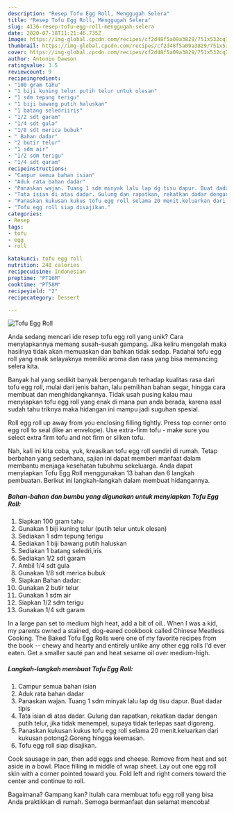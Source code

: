 ```yaml
---
description: "Resep Tofu Egg Roll, Menggugah Selera"
title: "Resep Tofu Egg Roll, Menggugah Selera"
slug: 4136-resep-tofu-egg-roll-menggugah-selera
date: 2020-07-18T11:21:46.735Z
image: https://img-global.cpcdn.com/recipes/cf2d48f5a09a3829/751x532cq70/tofu-egg-roll-foto-resep-utama.jpg
thumbnail: https://img-global.cpcdn.com/recipes/cf2d48f5a09a3829/751x532cq70/tofu-egg-roll-foto-resep-utama.jpg
cover: https://img-global.cpcdn.com/recipes/cf2d48f5a09a3829/751x532cq70/tofu-egg-roll-foto-resep-utama.jpg
author: Antonio Dawson
ratingvalue: 3.5
reviewcount: 9
recipeingredient:
- "100 gram tahu"
- "1 biji kuning telur putih telur untuk olesan"
- "1 sdm tepung terigu"
- "1 biji bawang putih haluskan"
- "1 batang seledriiris"
- "1/2 sdt garam"
- "1/4 sdt gula"
- "1/8 sdt merica bubuk"
- " Bahan dadar"
- "2 butir telur"
- "1 sdm air"
- "1/2 sdm terigu"
- "1/4 sdt garam"
recipeinstructions:
- "Campur semua bahan isian"
- "Aduk rata bahan dadar"
- "Panaskan wajan. Tuang 1 sdm minyak lalu lap dg tisu dapur. Buat dadar tipis"
- "Tata isian di atas dadar. Gulung dan rapatkan, rekatkan dadar dengan putih telur, jika tidak menempel, supaya tidak terlepas saat digoreng."
- "Panaskan kukusan kukus tofu egg roll selama 20 menit.keluarkan dari kukusan potong2.Goreng hingga keemasan."
- "Tofu egg roll siap disajikan."
categories:
- Resep
tags:
- tofu
- egg
- roll

katakunci: tofu egg roll 
nutrition: 248 calories
recipecuisine: Indonesian
preptime: "PT16M"
cooktime: "PT58M"
recipeyield: "2"
recipecategory: Dessert

---
```



![Tofu Egg Roll](https://img-global.cpcdn.com/recipes/cf2d48f5a09a3829/751x532cq70/tofu-egg-roll-foto-resep-utama.jpg)

Anda sedang mencari ide resep tofu egg roll yang unik? Cara menyiapkannya memang susah-susah gampang. Jika keliru mengolah maka hasilnya tidak akan memuaskan dan bahkan tidak sedap. Padahal tofu egg roll yang enak selayaknya memiliki aroma dan rasa yang bisa memancing selera kita.

Banyak hal yang sedikit banyak berpengaruh terhadap kualitas rasa dari tofu egg roll, mulai dari jenis bahan, lalu pemilihan bahan segar, hingga cara membuat dan menghidangkannya. Tidak usah pusing kalau mau menyiapkan tofu egg roll yang enak di mana pun anda berada, karena asal sudah tahu triknya maka hidangan ini mampu jadi suguhan spesial.

Roll egg roll up away from you enclosing filling tightly. Press top corner onto egg roll to seal (like an envelope). Use extra-firm tofu - make sure you select extra firm tofu and not firm or silken tofu.


Nah, kali ini kita coba, yuk, kreasikan tofu egg roll sendiri di rumah. Tetap berbahan yang sederhana, sajian ini dapat memberi manfaat dalam membantu menjaga kesehatan tubuhmu sekeluarga. Anda dapat menyiapkan Tofu Egg Roll menggunakan 13 bahan dan 6 langkah pembuatan. Berikut ini langkah-langkah dalam membuat hidangannya.

<!--inarticleads1-->

##### Bahan-bahan dan bumbu yang digunakan untuk menyiapkan Tofu Egg Roll:

1. Siapkan 100 gram tahu
1. Gunakan 1 biji kuning telur (putih telur untuk olesan)
1. Sediakan 1 sdm tepung terigu
1. Sediakan 1 biji bawang putih haluskan
1. Sediakan 1 batang seledri,iris
1. Sediakan 1/2 sdt garam
1. Ambil 1/4 sdt gula
1. Gunakan 1/8 sdt merica bubuk
1. Siapkan  Bahan dadar:
1. Gunakan 2 butir telur
1. Gunakan 1 sdm air
1. Siapkan 1/2 sdm terigu
1. Gunakan 1/4 sdt garam


In a large pan set to medium high heat, add a bit of oil.. When I was a kid, my parents owned a stained, dog-eared cookbook called Chinese Meatless Cooking. The Baked Tofu Egg Rolls were one of my favorite recipes from the book -- chewy and hearty and entirely unlike any other egg rolls I&#39;d ever eaten. Get a smaller sauté pan and heat sesame oil over medium-high. 

<!--inarticleads2-->

##### Langkah-langkah membuat Tofu Egg Roll:

1. Campur semua bahan isian
1. Aduk rata bahan dadar
1. Panaskan wajan. Tuang 1 sdm minyak lalu lap dg tisu dapur. Buat dadar tipis
1. Tata isian di atas dadar. Gulung dan rapatkan, rekatkan dadar dengan putih telur, jika tidak menempel, supaya tidak terlepas saat digoreng.
1. Panaskan kukusan kukus tofu egg roll selama 20 menit.keluarkan dari kukusan potong2.Goreng hingga keemasan.
1. Tofu egg roll siap disajikan.


Cook sausage in pan, then add eggs and cheese. Remove from heat and set aside in a bowl. Place filling in middle of wrap sheet. Lay out one egg roll skin with a corner pointed toward you. Fold left and right corners toward the center and continue to roll. 

Bagaimana? Gampang kan? Itulah cara membuat tofu egg roll yang bisa Anda praktikkan di rumah. Semoga bermanfaat dan selamat mencoba!
